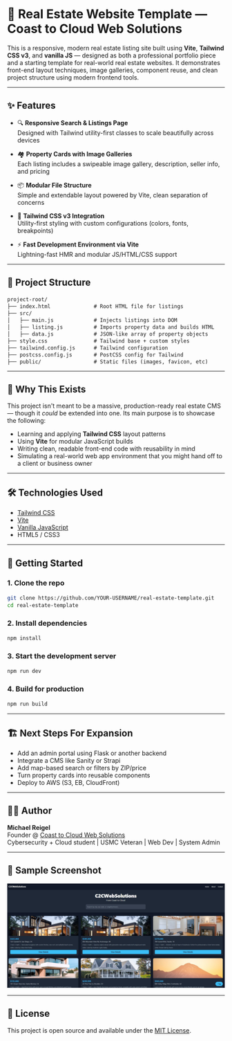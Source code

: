 # 🏡 Real Estate Website Template — Coast to Cloud Web Solutions

This is a responsive, modern real estate listing site built using **Vite**, **Tailwind CSS v3**, and **vanilla JS** — designed as both a professional portfolio piece and a starting template for real-world real estate websites. It demonstrates front-end layout techniques, image galleries, component reuse, and clean project structure using modern frontend tools.

---

## ✨ Features

- 🔍 **Responsive Search & Listings Page**  
  Designed with Tailwind utility-first classes to scale beautifully across devices

- 🏘️ **Property Cards with Image Galleries**  
  Each listing includes a swipeable image gallery, description, seller info, and pricing

- 📦 **Modular File Structure**  
  Simple and extendable layout powered by Vite, clean separation of concerns

- 🎨 **Tailwind CSS v3 Integration**  
  Utility-first styling with custom configurations (colors, fonts, breakpoints)

- ⚡ **Fast Development Environment via Vite**  
  Lightning-fast HMR and modular JS/HTML/CSS support

---

## 📁 Project Structure

```
project-root/
├── index.html              # Root HTML file for listings
├── src/
│   ├── main.js             # Injects listings into DOM
│   ├── listing.js          # Imports property data and builds HTML
│   ├── data.js             # JSON-like array of property objects
├── style.css               # Tailwind base + custom styles
├── tailwind.config.js      # Tailwind configuration
├── postcss.config.js       # PostCSS config for Tailwind
├── public/                 # Static files (images, favicon, etc)
```

---

## 🧠 Why This Exists

This project isn't meant to be a massive, production-ready real estate CMS — though it *could* be extended into one. Its main purpose is to showcase the following:

- Learning and applying **Tailwind CSS** layout patterns
- Using **Vite** for modular JavaScript builds
- Writing clean, readable front-end code with reusability in mind
- Simulating a real-world web app environment that you might hand off to a client or business owner


---

## 🛠️ Technologies Used

- [Tailwind CSS](https://tailwindcss.com/docs)
- [Vite](https://vitejs.dev/)
- [Vanilla JavaScript](https://developer.mozilla.org/en-US/docs/Web/JavaScript)
- HTML5 / CSS3

---

## 🚀 Getting Started

### 1. Clone the repo
```bash
git clone https://github.com/YOUR-USERNAME/real-estate-template.git
cd real-estate-template
```

### 2. Install dependencies
```bash
npm install
```

### 3. Start the development server
```bash
npm run dev
```

### 4. Build for production
```bash
npm run build
```

---

## 🏗️ Next Steps For Expansion

- Add an admin portal using Flask or another backend
- Integrate a CMS like Sanity or Strapi
- Add map-based search or filters by ZIP/price
- Turn property cards into reusable components
- Deploy to AWS (S3, EB, CloudFront)

---

## 🧑‍💻 Author

**Michael Reigel**  
Founder @ [Coast to Cloud Web Solutions](https://c2cwebsolutions.com)  
Cybersecurity + Cloud student | USMC Veteran | Web Dev | System Admin

---

## 📸 Sample Screenshot

![Screenshot of Real Estate Homepage](public/demo-screenshot.jpg)

---

## 📄 License

This project is open source and available under the [MIT License](LICENSE).
